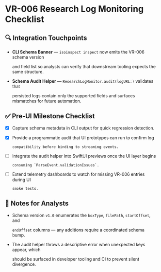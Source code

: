 # VR-006 Research Log Monitoring Checklist

## 🔍 Integration Touchpoints

- **CLI Schema Banner** — `isoinspect inspect` now emits the VR-006 schema version

  and field list so analysts can verify that downstream tooling expects the same
  structure.

- **Schema Audit Helper** — `ResearchLogMonitor.audit(logURL:)` validates that

  persisted logs contain only the supported fields and surfaces mismatches for
  future automation.

## ✅ Pre-UI Milestone Checklist

- [x] Capture schema metadata in CLI output for quick regression detection.
- [x] Provide a programmatic audit that UI prototypes can run to confirm log

      compatibility before binding to streaming events.

- [ ] Integrate the audit helper into SwiftUI previews once the UI layer begins

      consuming `ParseEvent.validationIssues`.

- [ ] Extend telemetry dashboards to watch for missing VR-006 entries during UI

      smoke tests.

## 📓 Notes for Analysts

- Schema version `v1.0` enumerates the `boxType`, `filePath`, `startOffset`, and

  `endOffset` columns — any additions require a coordinated schema bump.

- The audit helper throws a descriptive error when unexpected keys appear, which

  should be surfaced in developer tooling and CI to prevent silent divergence.
